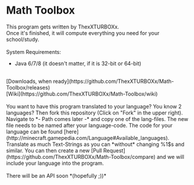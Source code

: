 # Math Toolbox
This program gets written by ThexXTURBOXx. <br>
Once it's finished, it will compute everything you need for your school/study. <br>
<br>
System Requirements: <br>
 - Java 6/7/8 (it doesn't matter, if it is 32-bit or 64-bit)
<br>
[Downloads, when ready](https://github.com/ThexXTURBOXx/Math-Toolbox/releases) <br>
[Wiki](https://github.com/ThexXTURBOXx/Math-Toolbox/wiki) <br>
<br>
You want to have this program translated to your language? You know 2 languages? Then fork this repository (Click on "Fork" in the upper right). Navigate to *- Path comes later -* and copy one of the lang-files. The new file needs to be named after your language-code. The code for your language can be found [here](http://minecraft.gamepedia.com/Language#Available_languages). Translate as much Text-Strings as you can *without* changing %1$s and similar. You can then create a new [Pull Request](https://github.com/ThexXTURBOXx/Math-Toolbox/compare) and we will include your language into the program. <br>
<br>
There will be an API soon *(hopefully ;))*
